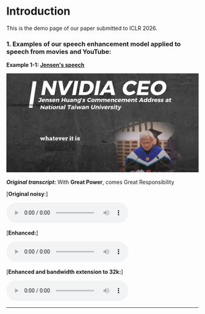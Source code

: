 # Introduction

This is the demo page of our paper submitted to ICLR 2026.


### 1. Examples of our speech enhancement model applied to speech from movies and YouTube:

**Example 1-1: [Jensen's speech](https://www.youtube.com/watch?v=zbzCiau3hWc&t=24s)**

<img src="img/Commencement Speech.png"/>

***Original transcript:*** With **Great Power**, comes Great Responsibility  	

[**Original noisy**:]

<audio style="width:320px" controls="controls">
	<source src="wavs/Run_noisy.wav" type="audio/wav" />
</audio>

[**Enhanced:**]  

<audio style="width:320px" controls="controls">
	<source src="wavs/Run.wav" type="audio/wav" />
</audio>

[**Enhanced and bandwidth extension to 32k:**]  

<audio style="width:320px" controls="controls">
	<source src="wavs/Run_32k_kaiser_best.wav" type="audio/wav" />
</audio>

-----------------------------------------------------------

